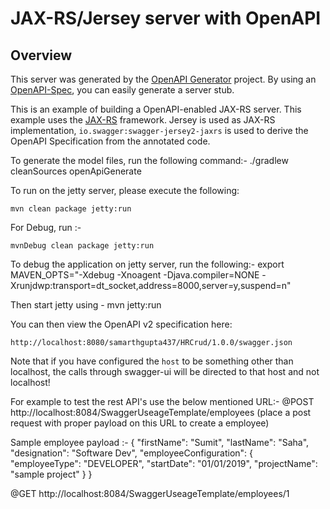 # JAX-RS/Jersey server with OpenAPI

## Overview
This server was generated by the [OpenAPI Generator](https://openapi-generator.tech) project. By using an
[OpenAPI-Spec](https://openapis.org), you can easily generate a server stub.

This is an example of building a OpenAPI-enabled JAX-RS server.
This example uses the [JAX-RS](https://jax-rs-spec.java.net/) framework.
Jersey is used as JAX-RS implementation, `io.swagger:swagger-jersey2-jaxrs` is used to derive the OpenAPI Specification from the annotated code.

To generate the model files, run the following command:-
./gradlew cleanSources openApiGenerate

To run on the jetty server, please execute the following:

```
mvn clean package jetty:run
```
For Debug, run :-
```
mvnDebug clean package jetty:run
```
To debug the application on jetty server, run the following:-
export MAVEN_OPTS="-Xdebug -Xnoagent -Djava.compiler=NONE -Xrunjdwp:transport=dt_socket,address=8000,server=y,suspend=n"

Then start jetty using -
mvn jetty:run

You can then view the OpenAPI v2 specification here:

```
http://localhost:8080/samarthgupta437/HRCrud/1.0.0/swagger.json
```

Note that if you have configured the `host` to be something other than localhost, the calls through
swagger-ui will be directed to that host and not localhost!

For example to test the rest API's use the below mentioned URL:-
@POST
http://localhost:8084/SwaggerUseageTemplate/employees (place a post request with proper payload on this URL to create a employee)

Sample employee payload :-
{
    "firstName": "Sumit",
    "lastName": "Saha",
    "designation": "Software Dev",
    "employeeConfiguration": {
        "employeeType": "DEVELOPER",
        "startDate": "01/01/2019",
        "projectName": "sample project"
    }
}

@GET
http://localhost:8084/SwaggerUseageTemplate/employees/1

